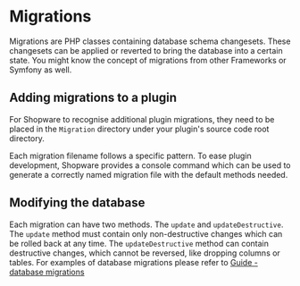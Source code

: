 # Migrations

Migrations are PHP classes containing database schema changesets. These changesets can be applied or reverted to bring the database into a certain state. You might know the concept of migrations from other Frameworks or Symfony as well. 

## Adding migrations to a plugin

For Shopware to recognise additional plugin migrations, they need to be placed in the `Migration` directory under your plugin's source code root directory.

Each migration filename follows a specific pattern. To ease plugin development, Shopware provides a console command which can be used to generate a correctly named migration file with the default methods needed.

## Modifying the database

Each migration can have two methods. The `update` and `updateDestructive`. The `update` method must contain only non-destructive changes which can be rolled back at any time. The `updateDestructive` method can contain destructive changes, which cannot be reversed, like dropping columns or tables.
For examples of database migrations please refer to [Guide - database migrations](../../guides/plugins/plugins/plugin-fundamentals/database-migrations.md#create-migration)